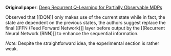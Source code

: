 **Original paper**: [Deep Recurrent Q-Learning for Partially Observable MDPs](https://arxiv.org/abs/1507.06527)

Observed that [[DQN]] only makes use of the current state while in fact, the state are dependent on the previous states, the authors suggest replace the final [[FFN (Feed Forward Network)]] layer before output by the [[Recurrent Neural Network (RNN)]] to enhance the sequential information.

*Note:* Despite the straightforward idea, the experimental section is rather weak.